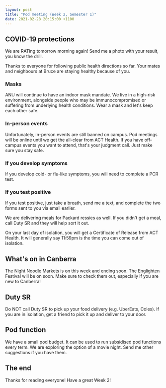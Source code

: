 ```yaml
---
layout: post
title: "Pod meeting (Week 2, Semester 1)"
date: 2021-02-28 20:15:00 +1100
---
```


## COVID-19 protections

We are RATing tomorrow morning again! Send me a photo with your result, you know the drill.

Thanks to everyone for following public health directions so far. Your mates and neighbours at Bruce are staying healthy because of you.

### Masks

ANU will continue to have an indoor mask mandate. We live in a high-risk environment, alongside people who may be immunocompromised or suffering from underlying health conditions. Wear a mask and let's keep each other safe.

### In-person events

Unfortunately, in-person events are still banned on campus. Pod meetings will be online until we get the all-clear from ACT Health. If you have off-campus events you want to attend, that's your judgment call. Just make sure you stay safe.

### If you develop symptoms

If you develop cold- or flu-like symptoms, you will need to complete a PCR test.

### If you test positive

If you test positive, just take a breath, send me a text, and complete the two forms sent to you via email earlier.

We are delivering meals for Packard ressies as well. If you didn't get a meal, call Duty SR and they will help sort it out.

On your last day of isolation, you will get a Certificate of Release from ACT Health. It will generally say 11:59pm is the time you can come out of isolation.


## What's on in Canberra

The Night Noodle Markets is on this week and ending soon. The Englighten Festival will be on soon. Make sure to check them out, especially if you are new to Canberra!

## Duty SR

Do NOT call Duty SR to pick up your food delivery (e.g. UberEats, Coles). If you are in isolation, get a friend to pick it up and deliver to your door.

## Pod function

We have a small pod budget. It can be used to run subsidised pod functions every term. We are exploring the option of a movie night. Send me other suggestions if you have them.

## The end

Thanks for reading everyone! Have a great Week 2!